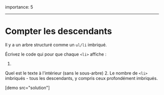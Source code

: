 importance: 5

---

# Compter les descendants

Il y a un arbre structuré comme un `ul/li` imbriqué.

Écrivez le code qui pour que chaque `<li>` affiche :

1.
Quel est le texte à l'intérieur (sans le sous-arbre)
2.
Le nombre de `<li>` imbriqués - tous les descendants, y compris ceux profondément imbriqués.

[demo src="solution"]
